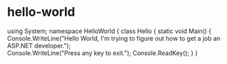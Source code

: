 # hello-world


using System;
namespace HelloWorld
{
    class Hello 
    {
        static void Main() 
        {
            Console.WriteLine("Hello World, I'm trying to figure out how to get a job an ASP.NET developer.");            
            Console.WriteLine("Press any key to exit.");
            Console.ReadKey();
        }
    }
